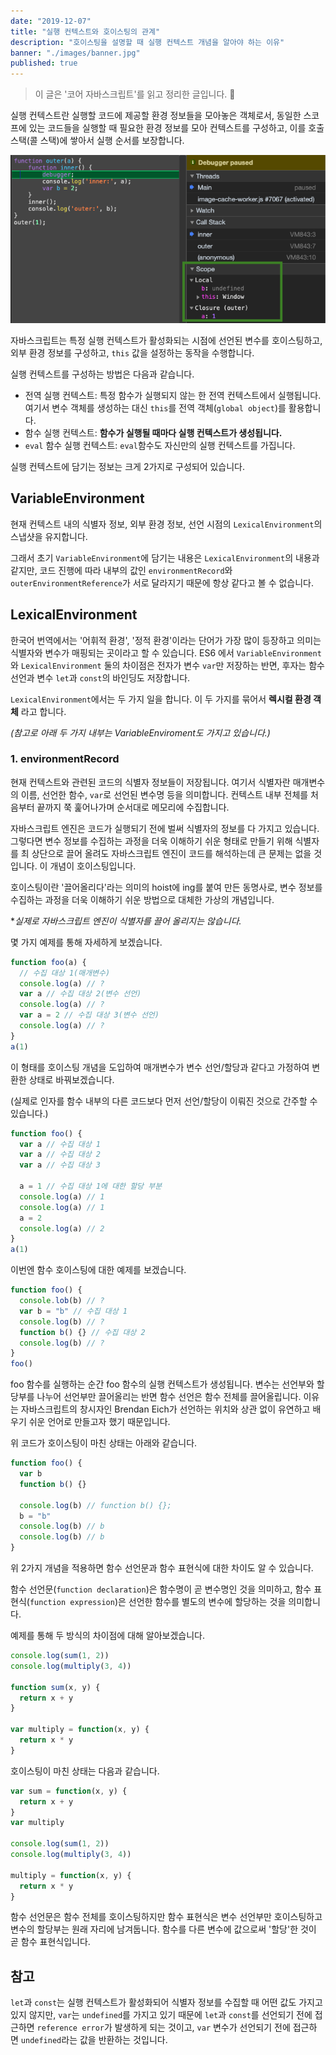 ```yaml
---
date: "2019-12-07"
title: "실행 컨텍스트와 호이스팅의 관계"
description: "호이스팅을 설명할 때 실행 컨텍스트 개념을 알아야 하는 이유"
banner: "./images/banner.jpg"
published: true
---
```


> 이 글은 '코어 자바스크립트'를 읽고 정리한 글입니다. 🐯

실행 컨텍스트란 실행할 코드에 제공할 환경 정보들을 모아놓은 객체로서, 동일한 스코프에 있는 코드들을 실행할 때 필요한 환경 정보를 모아 컨텍스트를 구성하고, 이를 호출 스택(콜 스택)에 쌓아서 실행 순서를 보장합니다.


![banner](https://raw.githubusercontent.com/ESTAID/estaid-starter-blog/master/content/blog/relationship-between-execution-context-and-hoisting/images/screenshot.png)


자바스크립트는 특정 실행 컨텍스트가 활성화되는 시점에 선언된 변수를 호이스팅하고, 외부 환경 정보를 구성하고, `this` 값을 설정하는 동작을 수행합니다.

실행 컨텍스트를 구성하는 방법은 다음과 같습니다.

- 전역 실행 컨텍스트: 특정 함수가 실행되지 않는 한 전역 컨텍스트에서 실행됩니다. 여기서 변수 객체를 생성하는 대신 `this`를 전역 객체(`global object`)를 활용합니다.
- 함수 실행 컨텍스트: **함수가 실행될 때마다 실행 컨텍스트가 생성됩니다.**
- `eval` 함수 실행 컨텍스트: `eval`함수도 자신만의 실행 컨텍스트를 가집니다.

실행 컨텍스트에 담기는 정보는 크게 2가지로 구성되어 있습니다.

## VariableEnvironment

현재 컨텍스트 내의 식별자 정보, 외부 환경 정보, 선언 시점의 `LexicalEnvironment`의 스냅샷을 유지합니다.

그래서 초기 `VariableEnvironment`에 담기는 내용은 `LexicalEnvironment`의 내용과 같지만, 코드 진행에 따라 내부의 값인 `environmentRecord`와 `outerEnvironmentReference`가 서로 달라지기 때문에 항상 같다고 볼 수 없습니다.

## LexicalEnvironment

한국어 번역에서는 '어휘적 환경', '정적 환경'이라는 단어가 가장 많이 등장하고 의미는 식별자와 변수가 매핑되는 곳이라고 할 수 있습니다. ES6 에서 `VariableEnvironment`와 `LexicalEnvironment` 둘의 차이점은 전자가 변수 `var`만 저장하는 반면, 후자는 함수 선언과 변수 `let`과 `const`의 바인딩도 저장합니다.

`LexicalEnvironment`에서는 두 가지 일을 합니다. 이 두 가지를 묶어서 **렉시컬 환경 객체** 라고 합니다.

_(참고로 아래 두 가지 내부는 VariableEnviroment도 가지고 있습니다.)_

### 1. environmentRecord

현재 컨텍스트와 관련된 코드의 식별자 정보들이 저장됩니다. 여기서 식별자란 매개변수의 이름, 선언한 함수, `var`로 선언된 변수명 등을 의미합니다. 컨텍스트 내부 전체를 처음부터 끝까지 쭉 훑어나가며 순서대로 메모리에 수집합니다.

자바스크립트 엔진은 코드가 실행되기 전에 벌써 식별자의 정보를 다 가지고 있습니다. 그렇다면 변수 정보를 수집하는 과정을 더욱 이해하기 쉬운 형태로 만들기 위해 식별자를 최 상단으로 끌어 올려도 자바스크립트 엔진이 코드를 해석하는데 큰 문제는 없을 것입니다. 이 개념이 호이스팅입니다.

호이스팅이란 '끌어올리다'라는 의미의 hoist에 ing를 붙여 만든 동명사로, 변수 정보를 수집하는 과정을 더욱 이해하기 쉬운 방법으로 대체한 가상의 개념입니다.

\*_실제로 자바스크립트 엔진이 식별자를 끌어 올리지는 않습니다._

몇 가지 예제를 통해 자세하게 보겠습니다.

```javascript
function foo(a) {
  // 수집 대상 1(매개변수)
  console.log(a) // ?
  var a // 수집 대상 2(변수 선언)
  console.log(a) // ?
  var a = 2 // 수집 대상 3(변수 선언)
  console.log(a) // ?
}
a(1)
```

이 형태를 호이스팅 개념을 도입하여 매개변수가 변수 선언/할당과 같다고 가정하여 변환한 상태로 바꿔보겠습니다.

(실제로 인자를 함수 내부의 다른 코드보다 먼저 선언/할당이 이뤄진 것으로 간주할 수 있습니다.)

```javascript
function foo() {
  var a // 수집 대상 1
  var a // 수집 대상 2
  var a // 수집 대상 3

  a = 1 // 수집 대상 1에 대한 할당 부분
  console.log(a) // 1
  console.log(a) // 1
  a = 2
  console.log(a) // 2
}
a(1)
```

이번엔 함수 호이스팅에 대한 예제를 보겠습니다.

```javascript
function foo() {
  console.lob(b) // ?
  var b = "b" // 수집 대상 1
  console.log(b) // ?
  function b() {} // 수집 대상 2
  console.log(b) // ?
}
foo()
```

foo 함수를 실행하는 순간 foo 함수의 실행 컨텍스트가 생성됩니다. 변수는 선언부와 할당부를 나누어 선언부만 끌어올리는 반면 함수 선언은 함수 전체를 끌어올립니다. 이유는 자바스크립트의 창시자인 Brendan Eich가 선언하는 위치와 상관 없이 유연하고 배우기 쉬운 언어로 만들고자 했기 때문입니다.

위 코드가 호이스팅이 마친 상태는 아래와 같습니다.

```javascript
function foo() {
  var b
  function b() {}

  console.log(b) // function b() {};
  b = "b"
  console.log(b) // b
  console.log(b) // b
}
```

위 2가지 개념을 적용하면 함수 선언문과 함수 표현식에 대한 차이도 알 수 있습니다.

함수 선언문(`function declaration`)은 함수명이 곧 변수명인 것을 의미하고, 함수 표현식(`function expression`)은 선언한 함수를 별도의 변수에 할당하는 것을 의미합니다.

예제를 통해 두 방식의 차이점에 대해 알아보겠습니다.

```javascript
console.log(sum(1, 2))
console.log(multiply(3, 4))

function sum(x, y) {
  return x + y
}

var multiply = function(x, y) {
  return x * y
}
```

호이스팅이 마친 상태는 다음과 같습니다.

```javascript
var sum = function(x, y) {
  return x + y
}
var multiply

console.log(sum(1, 2))
console.log(multiply(3, 4))

multiply = function(x, y) {
  return x * y
}
```

함수 선언문은 함수 전체를 호이스팅하지만 함수 표현식은 변수 선언부만 호이스팅하고 변수의 할당부는 원래 자리에 남겨둡니다. 함수를 다른 변수에 값으로써 '할당'한 것이 곧 함수 표현식입니다.

## 참고

`let`과 `const`는 실행 컨텍스트가 활성화되어 식별자 정보를 수집할 때 어떤 값도 가지고 있지 않지만, `var`는 `undefined`를 가지고 있기 때문에 `let`과 `const`를 선언되기 전에 접근하면 `reference error`가 발생하게 되는 것이고, `var` 변수가 선언되기 전에 접근하면 `undefined`라는 값을 반환하는 것입니다.
